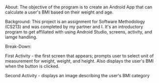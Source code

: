 About: The objective of the program is to create an Android App that can calculate a user's BMI based on their weight and age. 

Background: This project is an assignment for Software Methodology (CS213) and was completed by my partner and I. It's an introductory program to get affiliated with using Android Studio, screens, activity, and iamge handling.

Break-Down:

First Activity - the first screen that appears; prompts user to select unit of measurement for weight, weight, and height. Also displays the user's BMI when the button is clicked.

Second Activity - displays an image describing the user's BMI category  
